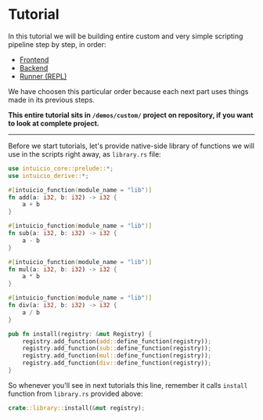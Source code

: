 # Tutorial

In this tutorial we will be building entire custom and very simple scripting pipeline step by step, in order:
- [Frontend](./frontend.html)
- [Backend](./backend.html)
- [Runner (REPL)](./runner.html)

We have choosen this particular order because each next part uses things made in its previous steps.

**This entire tutorial sits in `/demos/custom/` project on repository, if you want to look at complete project.**

---

Before we start tutorials, let's provide native-side library of functions we will use in the scripts right away, as `library.rs` file:
```rust
use intuicio_core::prelude::*;
use intuicio_derive::*;

#[intuicio_function(module_name = "lib")]
fn add(a: i32, b: i32) -> i32 {
    a + b
}

#[intuicio_function(module_name = "lib")]
fn sub(a: i32, b: i32) -> i32 {
    a - b
}

#[intuicio_function(module_name = "lib")]
fn mul(a: i32, b: i32) -> i32 {
    a * b
}

#[intuicio_function(module_name = "lib")]
fn div(a: i32, b: i32) -> i32 {
    a / b
}

pub fn install(registry: &mut Registry) {
    registry.add_function(add::define_function(registry));
    registry.add_function(sub::define_function(registry));
    registry.add_function(mul::define_function(registry));
    registry.add_function(div::define_function(registry));
}
```
So whenever you'll see in next tutorials this line, remember it calls `install` function from `library.rs` provided above:
```rust
crate::library::install(&mut registry);
```